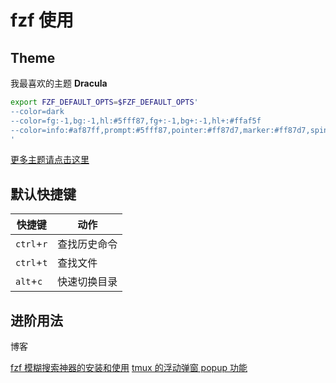 # fzf 使用

## Theme

我最喜欢的主题 **Dracula**

```sh
export FZF_DEFAULT_OPTS=$FZF_DEFAULT_OPTS'
--color=dark
--color=fg:-1,bg:-1,hl:#5fff87,fg+:-1,bg+:-1,hl+:#ffaf5f
--color=info:#af87ff,prompt:#5fff87,pointer:#ff87d7,marker:#ff87d7,spinner:#ff87d7
'
```

[更多主题请点击这里](https://github.com/junegunn/fzf/wiki/Color-schemes)

## 默认快捷键

| 快捷键     | 动作         |
| ---------- | ------------ |
| `ctrl`+`r` | 查找历史命令 |
| `ctrl`+`t` | 查找文件     |
| `alt`+`c`  | 快速切换目录 |

## 进阶用法

博客

[fzf 模糊搜索神器的安装和使用](fzf模糊搜索神器的安装和使用)
[tmux 的浮动弹窗 popup 功能](https://www.liuvv.com/p/1104a363.html#3-fzf-tmux)
